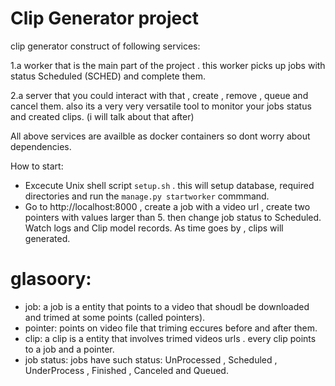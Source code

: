 # Clip Generator project

clip generator construct of following services:

1.a worker that is the main part of the project . this worker picks up jobs with status Scheduled (SCHED) and complete them.

2.a server that you could interact with that , create , remove , queue and cancel them. also its a very very versatile tool to monitor your jobs status and created clips. (i will talk about that after)


All above services are availble as docker containers so dont worry about dependencies.


How to start:
* Excecute Unix shell script `setup.sh` . this will setup database, required directories and run the `manage.py startworker` commmand.
* Go to http://localhost:8000 , create a job with a video url , create two pointers with values larger than 5. then change job status to Scheduled. Watch logs and Clip model records.
As  time goes by , clips will generated.


# glasoory:
* job: a job is a entity that points to a video that shoudl be downloaded and trimed at some points (called pointers).
* pointer: points on video file that triming eccures before and after them.
* clip: a clip is a entity that involves trimed videos urls . every clip points to a job and a pointer.
* job status: jobs have such status: UnProcessed , Scheduled , UnderProcess , Finished , Canceled and Queued.
